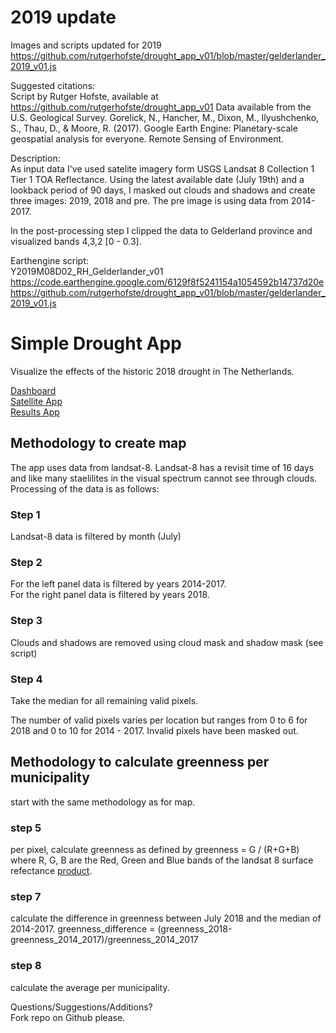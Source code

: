 # 2019 update
Images and scripts updated for 2019
https://github.com/rutgerhofste/drought_app_v01/blob/master/gelderlander_2019_v01.js

Suggested citations:  
Script by Rutger Hofste, available at https://github.com/rutgerhofste/drought_app_v01
Data available from the U.S. Geological Survey.
Gorelick, N., Hancher, M., Dixon, M., Ilyushchenko, S., Thau, D., & Moore, R. (2017). Google Earth Engine: Planetary-scale geospatial analysis for everyone. Remote Sensing of Environment.  

Description:  
As input data I've used satelite imagery form  USGS Landsat 8 Collection 1 Tier 1 TOA Reflectance. 
Using the latest available date (July 19th) and a lookback period of 90 days, I masked out clouds and shadows and create
three images: 2019, 2018 and pre. The pre image is using data from 2014-2017.   

In the post-processing step I clipped the data to Gelderland province and visualized bands 4,3,2 [0 - 0.3]. 

Earthengine script:  
Y2019M08D02_RH_Gelderlander_v01
https://code.earthengine.google.com/6129f8f5241154a1054592b14737d20e
https://github.com/rutgerhofste/drought_app_v01/blob/master/gelderlander_2019_v01.js


# Simple Drought App
Visualize the effects of the historic 2018 drought in The Netherlands.

[Dashboard](https://datastudio.google.com/open/13toeHatvw6cg4R741Euue5GtVlRJX2tK)  
[Satellite App](https://rutgerhofste.users.earthengine.app/view/droughtappv01)  
[Results App](https://rutgerhofste.carto.com/builder/5f366148-d967-4136-a9c9-efb7e13307b1/embed)  

## Methodology to create map
The app uses data from landsat-8. Landsat-8 has a revisit time of 16 days and like many staelilites in the visual spectrum cannot see through clouds. Processing of the data is as follows:

### Step 1
Landsat-8 data is filtered by month (July) 

### Step 2
For the left panel data is filtered by years 2014-2017.  
For the right panel data is filtered by years 2018. 

### Step 3 
Clouds and shadows are removed using cloud mask and shadow mask (see script)

### Step 4
Take the median for all remaining valid pixels. 

The number of valid pixels varies per location but ranges from 0 to 6 for 2018 and 0 to 10 for 2014 - 2017. Invalid pixels have been masked out. 

## Methodology to calculate greenness per municipality 
start with the same methodology as for map.

### step 5
per pixel, calculate greenness as defined by greenness = G / (R+G+B) where R, G, B are the Red, Green and Blue bands of the landsat 8 surface refectance [product](https://code.earthengine.google.com/dataset/LANDSAT/LC08/C01/T2_SR).  

### step 7 
calculate the difference in greenness between July 2018 and the median of 2014-2017. greenness_difference = (greenness_2018-greenness_2014_2017)/greenness_2014_2017

### step 8  
calculate the average per municipality.  


Questions/Suggestions/Additions?  
Fork repo on Github please. 

